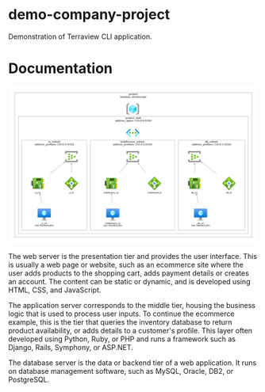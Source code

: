 # demo-company-project

Demonstration of Terraview CLI application.


# Documentation

![Cloud Architecture diagram](diagram_9517784552.png)

The web server is the presentation tier and provides the user interface. This is usually a web page or website, such as an ecommerce site where the user adds products to the shopping cart, adds payment details or creates an account. The content can be static or dynamic, and is developed using HTML, CSS, and JavaScript.

The application server corresponds to the middle tier, housing the business logic that is used to process user inputs. To continue the ecommerce example, this is the tier that queries the inventory database to return product availability, or adds details to a customer's profile. This layer often developed using Python, Ruby, or PHP and runs a framework such as Django, Rails, Symphony, or ASP.NET.

The database server is the data or backend tier of a web application. It runs on database management software, such as MySQL, Oracle, DB2, or PostgreSQL.